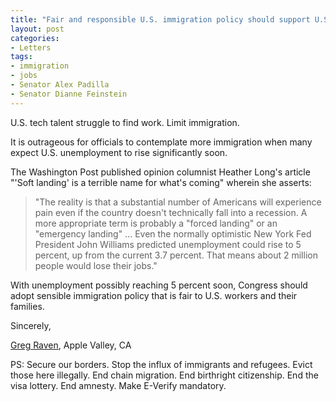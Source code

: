 ```yaml
---
title: "Fair and responsible U.S. immigration policy should support U.S. workers"
layout: post
categories:
- Letters
tags:
- immigration
- jobs
- Senator Alex Padilla
- Senator Dianne Feinstein
---
```


U.S. tech talent struggle to find work. Limit immigration.

It is outrageous for officials to contemplate more immigration when many expect U.S. unemployment to rise significantly soon.

The Washington Post published opinion columnist Heather Long's article "'Soft landing' is a terrible name for what's coming" wherein she asserts:

> "The reality is that a substantial number of Americans will experience pain even if the country doesn't technically fall into a recession. A more appropriate term is probably a "forced landing" or an "emergency landing" ... Even the normally optimistic New York Fed President John Williams predicted unemployment could rise to 5 percent, up from the current 3.7 percent. That means about 2 million people would lose their jobs."

With unemployment possibly reaching 5 percent soon, Congress should adopt sensible immigration policy that is fair to U.S. workers and their families.

Sincerely,

[Greg Raven](https://www.gregraven.org/), Apple Valley, CA

PS: Secure our borders. Stop the influx of immigrants and refugees. Evict those here illegally. End chain migration. End birthright citizenship. End the visa lottery. End amnesty. Make E-Verify mandatory.